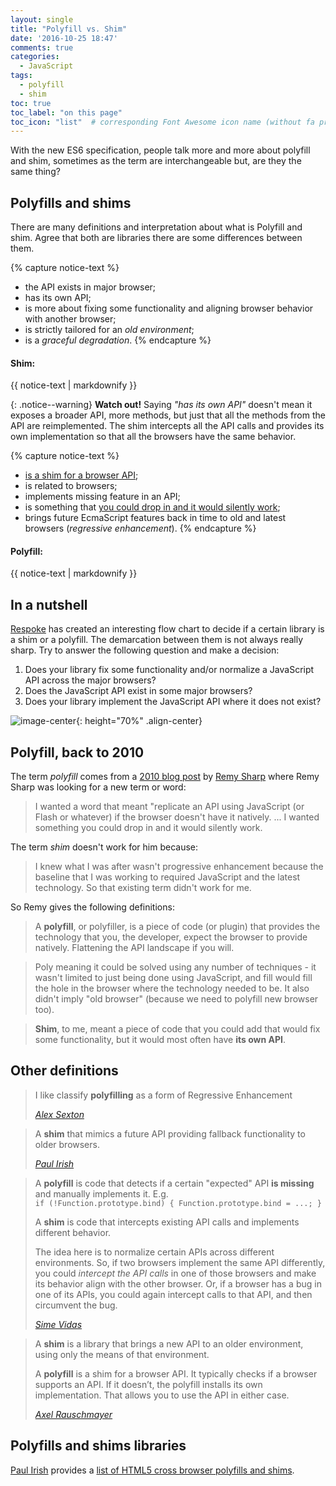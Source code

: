 ```yaml
---
layout: single
title: "Polyfill vs. Shim"
date: '2016-10-25 18:47'
comments: true
categories:
  - JavaScript
tags:
  - polyfill
  - shim
toc: true
toc_label: "on this page"
toc_icon: "list"  # corresponding Font Awesome icon name (without fa prefix)
---
```


With the new ES6 specification, people talk more and more about polyfill and shim, sometimes as the term are interchangeable but, are they the same thing?

## Polyfills and shims
There are many definitions and interpretation about what is Polyfill and shim. Agree that both are libraries there are some differences between them.

{% capture notice-text %}
  - the API exists in major browser;
  - has its own API;
  - is more about fixing some functionality and aligning browser behavior with another browser;
  - is strictly tailored for an _old environment_;
  - is a _graceful degradation_.
{% endcapture %}
<div class="notice--info">
  <h4>Shim:</h4>
  {{ notice-text | markdownify }}
</div>

{: .notice--warning}
__Watch out!__ Saying _"has its own API"_ doesn't mean it exposes a broader API, more methods, but just that all the methods from the API are reimplemented. The shim intercepts all the API calls and provides its own implementation so that all the browsers have the same behavior.

{% capture notice-text %}
  - [is a shim for a browser API](http://www.2ality.com/2011/12/shim-vs-polyfill.html);
  - is related to browsers;
  - implements missing feature in an API;
  - is something that [you could drop in and it would silently work](https://remysharp.com/2010/10/08/what-is-a-polyfill);
  - brings future EcmaScript features back in time to old and latest browsers (_regressive enhancement_).
{% endcapture %}
<div class="notice--info">
  <h4>Polyfill:</h4>
  {{ notice-text | markdownify }}
</div>

## In a nutshell
[Respoke](http://blog.respoke.io/post/111278536998/javascript-shim-vs-polyfill) has created an interesting flow chart to decide if a certain library is a shim or a polyfill. The demarcation between them is not always really sharp. Try to answer the following question and make a decision:

1. Does your library fix some functionality and/or normalize a JavaScript API across the major browsers?
2. Does the JavaScript API exist in some major browsers?
3. Does your library implement the JavaScript API where it does not exist?

![image-center](/images/polyfill-vs-shim/flow-chart.png){: height="70%" .align-center}

## Polyfill, back to 2010
The term _polyfill_ comes from a [2010 blog post](https://remysharp.com/2010/10/08/what-is-a-polyfill) by [Remy Sharp](https://twitter.com/search?q=%40rem&src=typd) where Remy Sharp was looking for a new term or word:

> I wanted a word that meant "replicate an API using JavaScript (or Flash or whatever) if the browser doesn't have it natively.
...
> I wanted something you could drop in and it would silently work.

The term _shim_ doesn't work for him because:

> I knew what I was after wasn't progressive enhancement because the baseline that I was working to required JavaScript and the latest technology. So that existing term didn't work for me.

So Remy gives the following definitions:

> A __polyfill__, or polyfiller, is a piece of code (or plugin) that provides the technology that you, the developer, expect the browser to provide natively. Flattening the API landscape if you will.

> Poly meaning it could be solved using any number of techniques - it wasn't limited to just being done using JavaScript, and fill would fill the hole in the browser where the technology needed to be. It also didn't imply "old browser" (because we need to polyfill new browser too).

> __Shim__, to me, meant a piece of code that you could add that would fix some functionality, but it would most often have __its own API__.

## Other definitions

> I like classify __polyfilling__ as a form of Regressive Enhancement
>
> <cite>[Alex Sexton](https://twitter.com/SlexAxton/status/25600963629)</cite>

> A __shim__ that mimics a future API providing fallback functionality to older browsers.
>
> <cite>[Paul Irish](http://paulirish.com/)</cite>

> A __polyfill__ is code that detects if a certain "expected" API __is missing__ and manually implements it. E.g.   
> `if (!Function.prototype.bind) { Function.prototype.bind = ...; }`
>
> A __shim__ is code that intercepts existing API calls and implements different behavior.
>
> The idea here is to normalize certain APIs across different environments. So, if two browsers implement the same API differently, you could _intercept the API calls_ in one of those browsers and make its behavior align with the other browser. Or, if a browser has a bug in one of its APIs, you could again intercept calls to that API, and then circumvent the bug.
>
> <cite>[Sime Vidas](http://stackoverflow.com/questions/6599815/what-is-the-difference-between-a-shim-and-a-polyfill/17331540#17331540)</cite>

> A __shim__ is a library that brings a new API to an older environment, using only the means of that environment.
>
> A __polyfill__ is a shim for a browser API. It typically checks if a browser supports an API. If it doesn’t, the polyfill installs its own implementation. That allows you to use the API in either case.
>
> <cite>[Axel Rauschmayer](http://www.2ality.com/2011/12/shim-vs-polyfill.html)</cite>

## Polyfills and shims libraries
[Paul Irish](http://paulirish.com/) provides a [list of HTML5 cross browser polyfills and shims](https://github.com/Modernizr/Modernizr/wiki/HTML5-Cross-browser-Polyfills).
